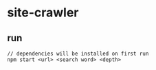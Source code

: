 # site-crawler


## run
```
// dependencies will be installed on first run
npm start <url> <search word> <depth>
```
